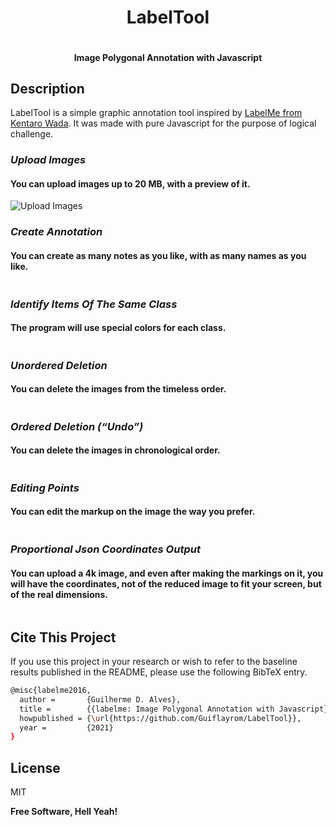 <h1 class="code-line" data-line-start=0 data-line-end=1 align="center"><a id="LabelTool_0"></a>LabelTool</h1>
<p class="has-line-data" data-line-start="1" data-line-end="2" align="center"><img src="https://imgur.com/x0OlwVU.png" alt=""></p>
<h4 class="code-line" data-line-start=2 data-line-end=3 align="center"><a id="Image_Polygonal_Annotation_with_Javascript_2"></a>Image Polygonal Annotation with Javascript</h4>
<h2 class="code-line" data-line-start=4 data-line-end=5 ><a id="Description_4"></a>Description</h2>
<p class="has-line-data" data-line-start="5" data-line-end="6">LabelTool is a simple graphic annotation tool inspired by <a href="https://github.com/wkentaro/labelme">LabelMe from Kentaro Wada</a>. It was made with pure Javascript for the purpose of logical challenge.</p>
<h3 class="code-line" data-line-start=7 data-line-end=8 ><a id="_Upload_Images__7"></a><em>Upload Images</em></h3>
<h4 class="code-line" data-line-start=8 data-line-end=9 ><a id="You_can_upload_images_up_to_20_MB_with_a_preview_of_it_8"></a>You can upload images up to 20 MB, with a preview of it.</h4>
<p class="has-line-data" data-line-start="9" data-line-end="10"><img src="https://s3.gifyu.com/images/01334ea89520b76115.gif" alt="Upload Images"></p>
<h3 class="code-line" data-line-start=11 data-line-end=12 ><a id="_Create_Annotation__11"></a><em>Create Annotation</em></h3>
<h4 class="code-line" data-line-start=12 data-line-end=13 ><a id="You_can_create_as_many_notes_as_you_like_with_as_many_names_as_you_like_12"></a>You can create as many notes as you like, with as many names as you like.</h4>
<p class="has-line-data" data-line-start="13" data-line-end="14"><img src="https://s3.gifyu.com/images/02bc18949315d99f02.gif" alt=""></p>
<h3 class="code-line" data-line-start=15 data-line-end=16 ><a id="_Identify_Items_Of_The_Same_Class__15"></a><em>Identify Items Of The Same Class</em></h3>
<h4 class="code-line" data-line-start=16 data-line-end=17 ><a id="The_program_will_use_special_colors_for_each_class_name_16"></a>The program will use special colors for each class.</h4>
<p class="has-line-data" data-line-start="17" data-line-end="18"><img src="https://s3.gifyu.com/images/03dccf68d2a722db34.gif" alt=""></p>
<h3 class="code-line" data-line-start=19 data-line-end=20 ><a id="_Unordered_Deletion__19"></a><em>Unordered Deletion</em></h3>
<h4 class="code-line" data-line-start=20 data-line-end=21 ><a id="You_can_delete_the_images_from_the_timeless_order_20"></a>You can delete the images from the timeless order.</h4>
<p class="has-line-data" data-line-start="21" data-line-end="22"><img src="https://s3.gifyu.com/images/04a572dafb096c4387.gif" alt=""></p>
<h3 class="code-line" data-line-start=23 data-line-end=24 ><a id="_Ordered_Deletion_Undo__23"></a><em>Ordered Deletion (“Undo”)</em></h3>
<h4 class="code-line" data-line-start=24 data-line-end=25 ><a id="You_can_delete_the_images_in_chronological_order_24"></a>You can delete the images in chronological order.</h4>
<p class="has-line-data" data-line-start="25" data-line-end="26"><img src="https://s3.gifyu.com/images/0500961464c30c7ead.gif" alt=""></p>
<h3 class="code-line" data-line-start=27 data-line-end=28 ><a id="_Editing_Points__27"></a><em>Editing Points</em></h3>
<h4 class="code-line" data-line-start=28 data-line-end=29 ><a id="You_can_edit_the_markup_on_the_image_the_way_you_prefer_28"></a>You can edit the markup on the image the way you prefer.</h4>
<p class="has-line-data" data-line-start="29" data-line-end="31"><img src="https://s3.gifyu.com/images/06b49cb98a59a831e1.gif" alt=""><br>
<img src="https://s3.gifyu.com/images/07d91c7f06948a83f6.gif" alt=""></p>
<h3 class="code-line" data-line-start=32 data-line-end=33 ><a id="_Proportional_Json_Coordinates__32"></a><em>Proportional Json Coordinates Output</em></h3>
<h4 class="code-line" data-line-start=33 data-line-end=34 ><a id="You_can_upload_a_4k_image_and_even_after_making_the_markings_on_it_you_will_have_the_coordinates_not_of_the_reduced_image_to_fit_your_screen_but_of_the_real_dimensions_33"></a>You can upload a 4k image, and even after making the markings on it, you will have the coordinates, not of the reduced image to fit your screen, but of the real dimensions.</h4>
<p class="has-line-data" data-line-start="34" data-line-end="37"><img src="https://imgur.com/TiGijbe.jpg" alt=""><br>
<img src="https://imgur.com/Y4P8nzl.jpg" alt=""><br>
<img src="https://imgur.com/lXVSfA1.jpg" alt=""></p>

<h2 class="code-line" data-line-start=38 data-line-end=39 ><a id="License_38"></a>Cite This Project</h2>

If you use this project in your research or wish to refer to the baseline results published in the README, please use the following BibTeX entry.

```bash
@misc{labelme2016,
  author =       {Guilherme D. Alves},
  title =        {{labelme: Image Polygonal Annotation with Javascript}},
  howpublished = {\url{https://github.com/Guiflayrom/LabelTool}},
  year =         {2021}
}
```

<h2 class="code-line" data-line-start=38 data-line-end=39 ><a id="License_38"></a>License</h2>
<p class="has-line-data" data-line-start="40" data-line-end="41">MIT</p>
<p class="has-line-data" data-line-start="42" data-line-end="43"><strong>Free Software, Hell Yeah!</strong></p>
